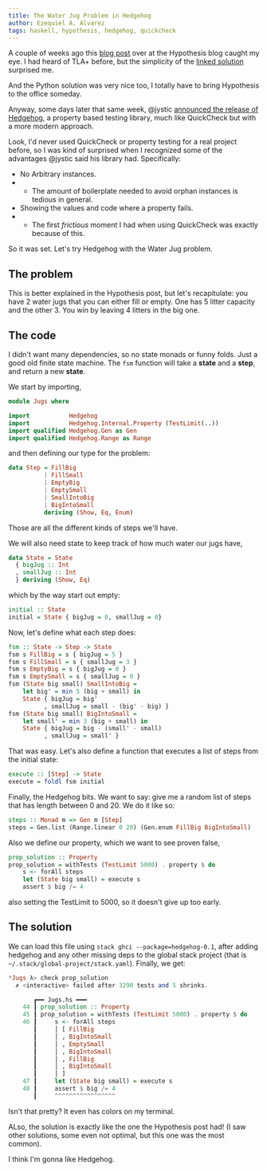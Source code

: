 ```yaml
---
title: The Water Jug Problem in Hedgehog
author: Ezequiel A. Alvarez
tags: haskell, hypothesis, hedgehog, quickcheck
---
```


A couple of weeks ago this [blog post](http://hypothesis.works/articles/how-not-to-die-hard-with-hypothesis/) over at the Hypothesis blog caught my eye. I had heard of TLA+ before, but the simplicity of the [linked solution](https://github.com/tlaplus/Examples/blob/master/specifications/DieHard/DieHard.tla) surprised me.

And the Python solution was very nice too, I totally have to bring Hypothesis to the office someday.

Anyway, some days later that same week, @jystic [announced the release of Hedgehog](https://www.reddit.com/r/haskell/comments/646k3d/ann_hedgehog_property_testing/), a property based testing library, much like QuickCheck but with a more modern approach.

Look, I'd never used QuickCheck or property testing for a real project before, so I was kind of surprised when I recognized some of the advantages @jystic said his library had. Specifically:

* No Arbitrary instances.
* * The amount of boilerplate needed to avoid orphan instances is tedious in general.
* Showing the values and code where a property fails.
* * The first *frictious* moment I had when using QuickCheck was exactly because of this.

So it was set. Let's try Hedgehog with the Water Jug problem.

## The problem

This is better explained in the Hypothesis post, but let's recapitulate: you have 2 water jugs that you can either fill or empty. One has 5 litter capacity and the other 3. You win by leaving 4 litters in the big one.

## The code

I didn't want many dependencies, so no state monads or funny folds. Just a good old finite state machine. The `fsm` function will take a **state** and a **step**, and return a new **state**.

We start by importing,

```haskell
module Jugs where

import           Hedgehog
import           Hedgehog.Internal.Property (TestLimit(..))
import qualified Hedgehog.Gen as Gen
import qualified Hedgehog.Range as Range
```

and then defining our type for the problem:

```haskell
data Step = FillBig
          | FillSmall
          | EmptyBig
          | EmptySmall
          | SmallIntoBig
          | BigIntoSmall
          deriving (Show, Eq, Enum)
```

Those are all the different kinds of steps we'll have.

We will also need state to keep track of how much water our jugs have,

```haskell
data State = State
  { bigJug :: Int
  , smallJug :: Int
  } deriving (Show, Eq)
```

which by the way start out empty:

```haskell
initial :: State
initial = State { bigJug = 0, smallJug = 0}
```

Now, let's define what each step does:

```haskell
fsm :: State -> Step -> State
fsm s FillBig = s { bigJug = 5 }
fsm s FillSmall = s { smallJug = 3 }
fsm s EmptyBig = s { bigJug = 0 }
fsm s EmptySmall = s { smallJug = 0 }
fsm (State big small) SmallIntoBig =
    let big' = min 5 (big + small) in
    State { bigJug = big'
          , smallJug = small - (big' - big) }
fsm (State big small) BigIntoSmall =
    let small' = min 3 (big + small) in
    State { bigJug = big - (small' - small)
          , smallJug = small' }
```

That was easy. Let's also define a function that executes a list of steps from the initial state:

```haskell
execute :: [Step] -> State
execute = foldl fsm initial
```

Finally, the Hedgehog bits. We want to say: give me a random list of steps that has length between 0 and 20. We do it like so:

```haskell
steps :: Monad m => Gen m [Step]
steps = Gen.list (Range.linear 0 20) (Gen.enum FillBig BigIntoSmall)
```

Also we define our property, which we want to see proven false,

```haskell
prop_solution :: Property
prop_solution = withTests (TestLimit 5000) . property $ do
    s <- forAll steps
    let (State big small) = execute s
    assert $ big /= 4
```

also setting the TestLimit to 5000, so it doesn't give up too early.

## The solution

We can load this file using `stack ghci --package=hedgehog-0.1`, after adding hedgehog and any other missing deps to the global stack project (that is `~/.stack/global-project/stack.yaml`). Finally, we get:

```haskell
*Jugs λ> check prop_solution
  ✗ <interactive> failed after 3290 tests and 5 shrinks.

       ┏━━ Jugs.hs ━━━
    44 ┃ prop_solution :: Property
    45 ┃ prop_solution = withTests (TestLimit 5000) . property $ do
    46 ┃     s <- forAll steps
       ┃     │ [ FillBig
       ┃     │ , BigIntoSmall
       ┃     │ , EmptySmall
       ┃     │ , BigIntoSmall
       ┃     │ , FillBig
       ┃     │ , BigIntoSmall
       ┃     │ ]
    47 ┃     let (State big small) = execute s
    48 ┃     assert $ big /= 4
       ┃     ^^^^^^^^^^^^^^^^^
```

Isn't that pretty? It even has colors on my terminal.

ALso, the solution is exactly like the one the Hypothesis post had! (I saw other solutions, some even not optimal, but this one was the most common).

I think I'm gonna like Hedgehog.
